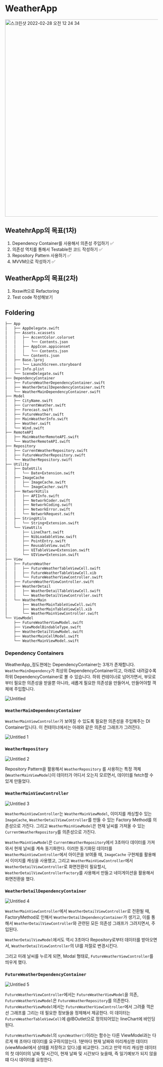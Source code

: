 # WeatherApp

<img width="648" alt="스크린샷 2022-02-28 오전 12 24 34" src="https://user-images.githubusercontent.com/69891604/155888518-8a36a533-ad83-4733-b24f-3ef7a9b7a001.png">


## WeatehrApp의 목표(1차)
1. Dependency Container를 사용해서 의존성 주입하기 :white_check_mark:
2. 의존성 역치를 통해서 Testable한 코드 작성하기 :white_check_mark:
3. Repository Pattern 사용하기 :white_check_mark:
4. MVVM으로 작성하기 :white_check_mark:

## WeatherApp의 목표(2차)
1. Rxswift으로 Refactoring
2. Test code 작성해보기


## Foldering
```bash
├── App
│   ├── AppDelegate.swift
│   ├── Assets.xcassets
│   │   ├── AccentColor.colorset
│   │   │   └── Contents.json
│   │   ├── AppIcon.appiconset
│   │   │   └── Contents.json
│   │   └── Contents.json
│   ├── Base.lproj
│   │   └── LaunchScreen.storyboard
│   ├── Info.plist
│   └── SceneDelegate.swift
├── DependencyContainer
│   ├── FutureWeatherDependencyContainer.swift
│   ├── WeatherDetailDependencyContainer.swift
│   └── WeatherMainDependencyContainer.swift
├── Model
│   ├── CityName.swift
│   ├── CurrentWeather.swift
│   ├── Forecast.swift
│   ├── FutureWeather.swift
│   ├── MainWeatherInfo.swift
│   ├── Weather.swift
│   └── Wind.swift
├── RemoteAPI
│   ├── MainWeatherRemoteAPI.swift
│   └── WeatherRemoteAPI.swift
├── Repository
│   ├── CurrentWeatherRepository.swift
│   ├── FutureWeatherRepository.swift
│   └── WeatherRepository.swift
├── Utility
│   ├── DateUtils
│   │   └── Date+Extension.swift
│   ├── ImageCache
│   │   ├── ImageCache.swift
│   │   └── ImageCacher.swift
│   ├── NetworkUtils
│   │   ├── APIInfo.swift
│   │   ├── NetworkCoder.swift
│   │   ├── NetworkCoding.swift
│   │   ├── NetworkError.swift
│   │   └── NetworkRequest.swift
│   ├── StringUtils
│   │   └── String+Extension.swift
│   └── ViewUtils
│       ├── LineChart.swift
│       ├── NibLoadableView.swift
│       ├── PointEntry.swift
│       ├── ReusableView.swift
│       ├── UITableView+Extension.swift
│       └── UIView+Extension.swift
├── View
│   ├── FutureWeather
│   │   ├── FutureWeatherTableViewCell.swift
│   │   ├── FutureWeatherTableViewCell.xib
│   │   └── FutureWeatherViewController.swift
│   ├── FutureWeatherViewController.swift
│   ├── WeatherDetail
│   │   ├── WeatherDetailTableViewCell.swift
│   │   └── WeatherDetailViewController.swift
│   └── WeatherMain
│       ├── WeatherMainTableViewCell.swift
│       ├── WeatherMainTableViewCell.xib
│       └── WeatherMainViewController.swift
└── ViewModel
    ├── FutureWeatherViewModel.swift
    ├── ViewModelBindableType.swift
    ├── WeatherDetailViewModel.swift
    ├── WeatherMainCellModel.swift
    └── WeatherMainViewModel.swift
```

### Dependency Containers 

WeatherApp_정도현에는 DependencyContainer는 3개가 존재합니다. `WeatherMainDependency`가 최상위 DependencyContainer이고, 아래로 내려갈수록 하위 DependencyContainer로 볼 수 있습니다. 하위 컨테이너로 넘어가면서, 부모로부터 필요한 의존성을 받을뿐 아니라, 새롭게 필요한 의존성을 만들어서, 만들어야할 객체에 주입합니다.

![Untitled](https://user-images.githubusercontent.com/69891604/152113481-4482caca-2496-4ca0-9d01-53f1688f70cc.png)


### `WeatherMainDependencyContainer`

`WeatherMainViewController`가 보여질 수 있도록 필요한 의존성을 주입해주는 DI Container입니다.  이 컨테이너에서는 아래와 같은 의존성 그래프가 그려진다. 

![Untitled 1](https://user-images.githubusercontent.com/69891604/152113505-8099fde7-a856-4e6f-9b26-8a51580f9eb4.png)


### `WeatherRepository`

![Untitled 2](https://user-images.githubusercontent.com/69891604/152113520-9b18e51b-01f5-4060-9e84-5847e90aae50.png)


Repository Pattern을 활용해서 `WeatherRepository` 를 사용하는 특정 객체(`WeatherMainViewModel`)이 데이터가 어디서 오는지 모르면서, 데이터를 fetch할 수 있게 만들었다. 

### `WeatherMainViewController`

![Untitled 3](https://user-images.githubusercontent.com/69891604/152113578-ccc62474-7327-427d-8f45-afe263ffcb35.png)


`WeatherMainViewController`는 `WeatherMainViewModel`, 이미지를 캐싱할수 있는  `ImageCache`, `WeatherDetailViewController`를 만들 수 있는 Factory Method를 의존성으로 가진다.  그리고 `WeatherMainViewModel`은 현재 날씨를 가져올 수 있는 `CurrentWeatherRepository`를 의존성으로 가진다. 

`WeatherMainViewModel`은 `CurrentWeatherRepository`에서 3초마다 데이터를 가져와서 현재 날씨를 계속 동기화한다. 이러한 동기화된 데이터를 `WeatherMainViewController`에서 아이콘을 보여줄 때, `ImageCache` 구현체를 활용해서 이미지를 캐싱을 사용했고, 그리고 `WeatherMainViewController`에서 `WeatherDetailViewController`로 화면전환이 필요할시, `WeatherDetailViewControllerFactory`를 사용해서 만들고 네이게이션을 활용해서 화면전환을 했다.


### `WeatherDetailDependencyContainer`

![Untitled 4](https://user-images.githubusercontent.com/69891604/152113636-00c43250-9132-4ff3-94d0-cfb9d7110025.png)

`WeatherMainViewController`에서 `WeatherDetailViewController`로 전환될 때, FactoryMethod로 인해서 `WeatherDetailDependencyContainer`가 생기고, 이를 통해서 `WeatherDetailViewController`와 관련된 모든 의존성 그래프가 그려지면서, 주입된다.

`WeatherDetailViewModel`에서도 역시 3초마다 Repository로부터 데이터를 받아오면서, `WeatherDetailViewController`의 UI를 저절로 변경시킨다. 

그리고 미래 날씨를 누르게 되면, Modal 형태로, `FutureWeatherViewController`를 띄우게 했다.


### `FutureWeatherDependencyContainer`

![Untitled 5](https://user-images.githubusercontent.com/69891604/152113696-1de663ad-730e-49a4-8384-04e6dd6cee36.png)


`FutureWeatherViewController`에서는 `FutureWeatherViewModel`을 의존, `FutureWeatherViewModel`은 `FutureWeatherRepository`를 의존한다. `FutureWeatherViewModel`에서는 `FutureWeatherViewController`에서 그려줄 꺽은선 그래프를 그리는 데 필요한 정보들을 정제해서 제공한다. 이 데이터는 `FutureWeatherTableViewCell`에 @IBOutlet으로 정의되어있는 lineChart에 바인딩된다. 

`FutureWeatherViewModel`의 `syncWeather()`이라는 함수는 다른 ViewModel과는 다르게 매 초마다 데이터를 요구하지않는다. 1분마다 현재 날짜와 미리캐싱한 데이터(viewModel에서 상태를 저장하고 있다.)를 비교한다. 그리고 만약 미리 캐싱한 데이터의 첫 데이터의 날짜 및 시간이, 현재 날짜 및 시간보다 늦을때, 즉 일기예보가 되지 않을떄 다시 데이터를 요청한다.
